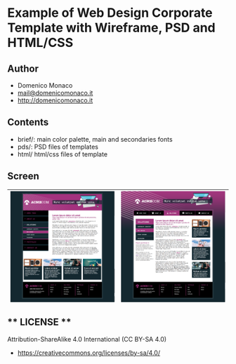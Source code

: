 # Example of Web Design Corporate Template with Wireframe, PSD and HTML/CSS

## **Author**
 * Domenico Monaco
 * mail@domenicomonaco.it
 * http://domenicomonaco.it

## **Contents**
 * brief/: main color palette, main and secondaries fonts
 * pds/: PSD files of templates
 * html/ html/css files of template

## **Screen**
| <img align="left" width="100%" src="https://github.com/domenicomonaco/example-psd-to-html-css-template/blob/master/_docs/screen/Solution_1.png?raw=true">  | <img align="left" width="100%" src="https://github.com/domenicomonaco/example-psd-to-html-css-template/blob/master/_docs/screen/Solution_2.png?raw=true">  |
|---|---|

 ## ** LICENSE **
Attribution-ShareAlike 4.0 International (CC BY-SA 4.0)
 * https://creativecommons.org/licenses/by-sa/4.0/